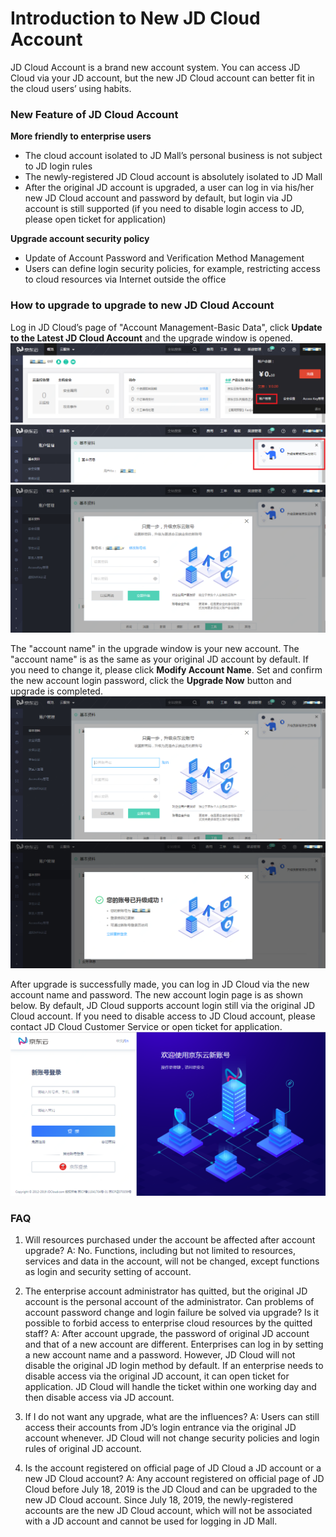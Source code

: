 # Introduction to New JD Cloud Account

JD Cloud Account is a brand new account system. You can access JD Cloud via your JD account, but the new JD Cloud account can better fit in the cloud users’ using habits.

### New Feature of JD Cloud Account

**More friendly to enterprise users**

* The cloud account isolated to JD Mall’s personal business is not subject to JD login rules
* The newly-registered JD Cloud account is absolutely isolated to JD Mall
* After the original JD account is upgraded, a user can log in via his/her new JD Cloud account and password by default, but login via JD account is still supported (if you need to disable login access to JD, please open ticket for application)

**Upgrade account security policy**

* Update of Account Password and Verification Method Management
* Users can define login security policies, for example, restricting access to cloud resources via Internet outside the office

### How to upgrade to upgrade to new JD Cloud Account

Log in JD Cloud’s page of "Account Management-Basic Data", click **Update to the Latest JD Cloud Account** and the upgrade window is opened.
![](../../../image/User/Account-Mgmt/Accout-Card.png)
![](../../../image/User/Account-Mgmt/UC-Upgrade.png)
![](../../../image/User/Account-Mgmt/Upgrade-Window.png)

The "account name" in the upgrade window is your new account. The "account name" is as the same as your original JD account by default. If you need to change it, please click **Modify Account Name**.
Set and confirm the new account login password, click the **Upgrade Now** button and upgrade is completed.
![](../../../image/User/Account-Mgmt/UC-Upgrade2.png)
![](../../../image/User/Account-Mgmt/Upgrade-Success.PNG)

After upgrade is successfully made, you can log in JD Cloud via the new account name and password. The new account login page is as shown below.
By default, JD Cloud supports account login still via the original JD Cloud account. If you need to disable access to JD Cloud account, please contact JD Cloud Customer Service or open ticket for application.
![](../../../image/User/Account-Mgmt/login.png)

### FAQ

1. Will resources purchased under the account be affected after account upgrade?
A: No. Functions, including but not limited to resources, services and data in the account, will not be changed, except functions as login and security setting of account.

2. The enterprise account administrator has quitted, but the original JD account is the personal account of the administrator. Can problems of account password change and login failure be solved via upgrade? Is it possible to forbid access to enterprise cloud resources by the quitted staff?
A: After account upgrade, the password of original JD account and that of a new account are different. Enterprises can log in by setting a new account name and a password. However, JD Cloud will not disable the original JD login method by default. If an enterprise needs to disable access via the original JD account, it can open ticket for application. JD Cloud will handle the ticket within one working day and then disable access via JD account.

3. If I do not want any upgrade, what are the influences?
A: Users can still access their accounts from JD’s login entrance via the original JD account whenever. JD Cloud will not change security policies and login rules of original JD account.

4. Is the account registered on official page of JD Cloud a JD account or a new JD Cloud account?
A: Any account registered on official page of JD Cloud before July 18, 2019 is the JD Cloud and can be upgraded to the new JD Cloud account. Since July 18, 2019, the newly-registered accounts are the new JD Cloud account, which will not be associated with a JD account and cannot be used for logging in JD Mall.
